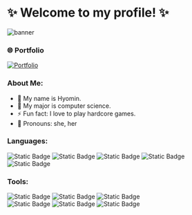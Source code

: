 ✨ Welcome to my profile! ✨
=============

![banner](./images/banner.jpg)

### 🌐 Portfolio
[![Portfolio](https://img.shields.io/badge/Visit%20Portfolio-%23FF69B4?style=for-the-badge&logo=vercel&logoColor=white)](https://jellyrgb.github.io)

### About Me:
- 👋 My name is Hyomin.
- 🌱 My major is computer science.
- ⚡ Fun fact: I love to play hardcore games.
- 💬 Pronouns: she, her

### Languages:
![Static Badge](https://img.shields.io/badge/C-%23A8B9CC?style=for-the-badge&logo=c&logoColor=white)
![Static Badge](https://img.shields.io/badge/Java-%23000000?style=for-the-badge&logo=openjdk&logoColor=white)
![Static Badge](https://img.shields.io/badge/Python-%233776AB?style=for-the-badge&logo=python&logoColor=white)
![Static Badge](https://img.shields.io/badge/HTML5-%23E34F26?style=for-the-badge&logo=html5&logoColor=white)
![Static Badge](https://img.shields.io/badge/TypeScript-%233178C6?style=for-the-badge&logo=typescript&logoColor=white)

### Tools:
![Static Badge](https://img.shields.io/badge/Obsidian-%237C3AED?style=for-the-badge&logo=obsidian&logoColor=white)
![Static Badge](https://img.shields.io/badge/GitHub-%23181717?style=for-the-badge&logo=github&logoColor=white)
![Static Badge](https://img.shields.io/badge/Notion-%23000000?style=for-the-badge&logo=notion&logoColor=white)
<br>
![Static Badge](https://img.shields.io/badge/WebStorm-%23000000?style=for-the-badge&logo=webstorm&logoColor=white)
![Static Badge](https://img.shields.io/badge/IntellJ%20IDEA-%23000000?style=for-the-badge&logo=intellijidea&logoColor=white)
![Static Badge](https://img.shields.io/badge/CLion-%23000000?style=for-the-badge&logo=clion&logoColor=white)

<!--
### Favorite Game Companies:
![Static Badge](https://img.shields.io/badge/Riot%20Games-%23EB0029?style=for-the-badge&logo=riotgames&logoColor=white)
![Static Badge](https://img.shields.io/badge/Rockstar%20Games-%23FCAF17?style=for-the-badge&logo=rockstargames&logoColor=white)
![Static Badge](https://img.shields.io/badge/Nintendo-%23E60012?style=for-the-badge&logo=nintendo&logoColor=white)
-->

<!--
Here are some ideas to get you started:

- 🔭 I’m currently working on ...
- 🌱 I’m currently learning ...
- 👯 I’m looking to collaborate on ...
- 🤔 I’m looking for help with ...
- 💬 Ask me about ...
- 📫 How to reach me: ...
- 😄 Pronouns: ...
- ⚡ Fun fact: ...
-->
